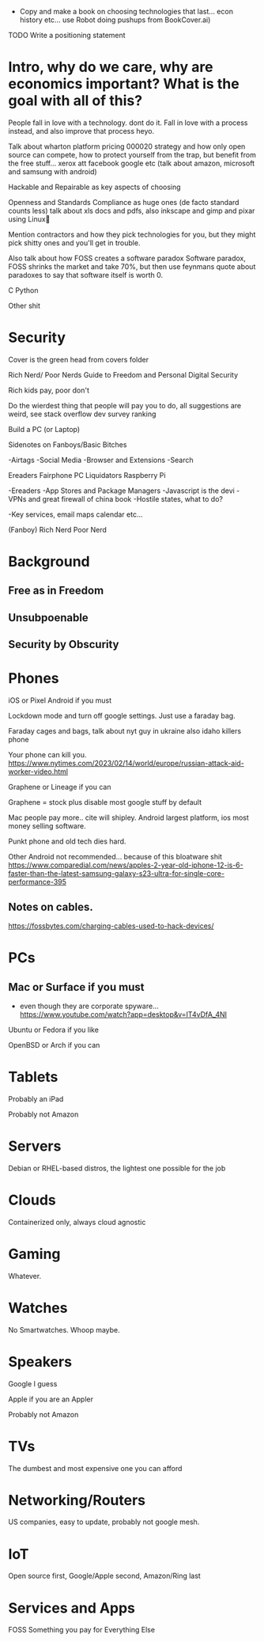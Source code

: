 * Copy and make a book on choosing technologies that last... econ history etc... use Robot doing pushups from BookCover.ai)

TODO Write a positioning statement

# Intro, why do we care, why are economics important? What is the goal with all of this? 

People fall in love with a technology. dont do it. Fall in love with a process instead, and also improve that process heyo.

Talk about wharton platform pricing 000020 strategy and how only open source can compete, how to protect yourself from the trap, but benefit from the free stuff... xerox att facebook google etc (talk about amazon, microsoft and samsung with android)


Hackable and Repairable as key aspects of choosing

Openness and Standards Compliance as huge ones (de facto standard counts less) talk about xls docs and pdfs, also inkscape and gimp and pixar using Linux

Mention contractors and how they pick technologies for you, but they might pick shitty ones and you'll get in trouble.

Also talk about how FOSS creates a software paradox Software paradox, FOSS shrinks the market and take 70%, but then use feynmans quote about paradoxes to say that software itself is worth 0. 


C
Python

Other shit


# Security

Cover is the green head from covers folder

Rich Nerd/ Poor Nerds Guide to Freedom and Personal Digital Security 

Rich kids pay, poor don't

Do the wierdest thing that people will pay you to do, all suggestions are weird, see stack overflow dev survey ranking

Build a PC (or Laptop)

Sidenotes on Fanboys/Basic Bitches

-Airtags
-Social Media
-Browser and Extensions
-Search

Ereaders
Fairphone
PC Liquidators 
Raspberry Pi

-Ereaders
-App Stores and Package Managers
-Javascript is the devi
-VPNs and great firewall of china book
-Hostile states, what to do?

-Key services, email maps calendar etc...

(Fanboy)
Rich Nerd
Poor Nerd

# Background

## Free as in Freedom

## Unsubpoenable

## Security by Obscurity


# Phones

iOS or Pixel Android if you must

Lockdown mode and turn off google settings. Just use a faraday bag.

Faraday cages and bags, talk about nyt guy in ukraine also idaho killers phone

Your phone can kill you. https://www.nytimes.com/2023/02/14/world/europe/russian-attack-aid-worker-video.html

Graphene or Lineage if you can

Graphene = stock plus disable most google stuff by default

Mac people pay more.. cite will shipley. Android largest platform, ios most money selling software. 

Punkt phone and old tech dies hard.

Other Android not recommended... because of this bloatware shit https://www.comparedial.com/news/apples-2-year-old-iphone-12-is-6-faster-than-the-latest-samsung-galaxy-s23-ultra-for-single-core-performance-395

## Notes on cables.

https://fossbytes.com/charging-cables-used-to-hack-devices/



# PCs

## Mac or Surface if you must
* even though they are corporate spyware... https://www.youtube.com/watch?app=desktop&v=IT4vDfA_4NI

Ubuntu or Fedora if you like

OpenBSD or Arch if you can

# Tablets

Probably an iPad

Probably not Amazon

# Servers

Debian or RHEL-based distros, the lightest one possible for the job

# Clouds 

Containerized only, always cloud agnostic

# Gaming

Whatever.

# Watches

No Smartwatches. Whoop maybe.

# Speakers

Google I guess

Apple if you are an Appler

Probably not Amazon

# TVs

The dumbest and most expensive one you can afford

# Networking/Routers

US companies, easy to update, probably not google mesh.

# IoT

Open source first, Google/Apple second, Amazon/Ring last

# Services and Apps

FOSS
Something you pay for
Everything Else

